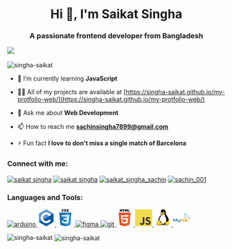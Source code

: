 <h1 align="center">Hi 👋, I'm Saikat Singha</h1>
<h3 align="center">A passionate frontend developer from Bangladesh</h3>

![](https://scontent.fcgp3-2.fna.fbcdn.net/v/t1.6435-9/71799245_2499329897010082_1831445076593606656_n.jpg?stp=dst-jpg_p720x720&_nc_cat=111&ccb=1-7&_nc_sid=e3f864&_nc_eui2=AeEjvQDS5-JB7hHdSjWUbdPBNUzXJT6IloQ1TNclPoiWhPXcglUcUgDfWaCzKa3Ikq_EkOOK9T6yxtA33LwwbAuz&_nc_ohc=405HMreZWzsAX8e4xAs&_nc_ht=scontent.fcgp3-2.fna&oh=00_AfAWAKUV3v66GMbNnFR2Y_I6vGslrvaGcVViJSJP32YeRQ&oe=64E2143F)



<p align="left"> <img src="https://komarev.com/ghpvc/?username=singha-saikat&label=Profile%20views&color=0e75b6&style=flat" alt="singha-saikat" /> </p>

- 🌱 I’m currently learning **JavaScript**

- 👨‍💻 All of my projects are available at [https://singha-saikat.github.io/my-protfolio-web/](https://singha-saikat.github.io/my-protfolio-web/)

- 💬 Ask me about **Web Development**

- 📫 How to reach me **sachinsingha7899@gmail.com**

- ⚡ Fun fact **I love to don't miss a single match of Barcelona**

<h3 align="left">Connect with me:</h3>
<p align="left">
<a href="https://twitter.com/saikat singha" target="blank"><img align="center" src="https://raw.githubusercontent.com/rahuldkjain/github-profile-readme-generator/master/src/images/icons/Social/twitter.svg" alt="saikat singha" height="30" width="40" /></a>
<a href="https://fb.com/saikat singha" target="blank"><img align="center" src="https://raw.githubusercontent.com/rahuldkjain/github-profile-readme-generator/master/src/images/icons/Social/facebook.svg" alt="saikat singha" height="30" width="40" /></a>
<a href="https://instagram.com/saikat_singha_sachin" target="blank"><img align="center" src="https://raw.githubusercontent.com/rahuldkjain/github-profile-readme-generator/master/src/images/icons/Social/instagram.svg" alt="saikat_singha_sachin" height="30" width="40" /></a>
<a href="https://codeforces.com/profile/sachin_001" target="blank"><img align="center" src="https://raw.githubusercontent.com/rahuldkjain/github-profile-readme-generator/master/src/images/icons/Social/codeforces.svg" alt="sachin_001" height="30" width="40" /></a>
</p>

<h3 align="left">Languages and Tools:</h3>
<p align="left"> <a href="https://www.arduino.cc/" target="_blank" rel="noreferrer"> <img src="https://cdn.worldvectorlogo.com/logos/arduino-1.svg" alt="arduino" width="40" height="40"/> </a> <a href="https://www.cprogramming.com/" target="_blank" rel="noreferrer"> <img src="https://raw.githubusercontent.com/devicons/devicon/master/icons/c/c-original.svg" alt="c" width="40" height="40"/> </a> <a href="https://www.w3schools.com/css/" target="_blank" rel="noreferrer"> <img src="https://raw.githubusercontent.com/devicons/devicon/master/icons/css3/css3-original-wordmark.svg" alt="css3" width="40" height="40"/> </a> <a href="https://www.figma.com/" target="_blank" rel="noreferrer"> <img src="https://www.vectorlogo.zone/logos/figma/figma-icon.svg" alt="figma" width="40" height="40"/> </a> <a href="https://git-scm.com/" target="_blank" rel="noreferrer"> <img src="https://www.vectorlogo.zone/logos/git-scm/git-scm-icon.svg" alt="git" width="40" height="40"/> </a> <a href="https://www.w3.org/html/" target="_blank" rel="noreferrer"> <img src="https://raw.githubusercontent.com/devicons/devicon/master/icons/html5/html5-original-wordmark.svg" alt="html5" width="40" height="40"/> </a> <a href="https://developer.mozilla.org/en-US/docs/Web/JavaScript" target="_blank" rel="noreferrer"> <img src="https://raw.githubusercontent.com/devicons/devicon/master/icons/javascript/javascript-original.svg" alt="javascript" width="40" height="40"/> </a> <a href="https://www.linux.org/" target="_blank" rel="noreferrer"> <img src="https://raw.githubusercontent.com/devicons/devicon/master/icons/linux/linux-original.svg" alt="linux" width="40" height="40"/> </a> <a href="https://www.mysql.com/" target="_blank" rel="noreferrer"> <img src="https://raw.githubusercontent.com/devicons/devicon/master/icons/mysql/mysql-original-wordmark.svg" alt="mysql" width="40" height="40"/> </a> </p>

<p><img align="left" src="https://github-readme-stats.vercel.app/api/top-langs?username=singha-saikat&show_icons=true&locale=en&layout=compact" alt="singha-saikat" /></p>

<p>&nbsp;<img align="center" src="https://github-readme-stats.vercel.app/api?username=singha-saikat&show_icons=true&locale=en" alt="singha-saikat" /></p>
